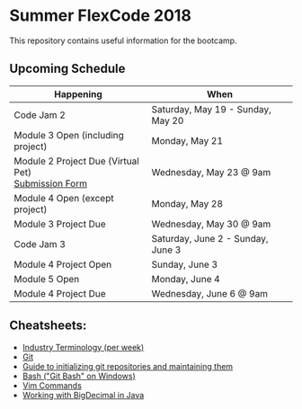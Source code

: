 # Summer FlexCode 2018

This repository contains useful information for the bootcamp.

## Upcoming Schedule

|Happening|When|
|---|---|
|Code Jam 2|Saturday, May 19 - Sunday, May 20|
|Module 3 Open (including project)|Monday, May 21|
|Module 2 Project Due (Virtual Pet)<br>[Submission Form](https://docs.google.com/forms/d/e/1FAIpQLSdcNmyNryIyyXijKZtkIxR4lBQFtkqcTgyxSSMefxMw4JSU6g/viewform)|Wednesday, May 23 @ 9am|
|Module 4 Open (except project)|Monday, May 28|
|Module 3 Project Due|Wednesday, May 30 @ 9am|
|Code Jam 3|Saturday, June 2 - Sunday, June 3|
|Module 4 Project Open|Sunday, June 3|
|Module 5 Open|Monday, June 4|
|Module 4 Project Due|Wednesday, June 6 @ 9am|

## Cheatsheets:
* [Industry Terminology (per week)](https://wecancodeit.github.io/java-resources/industry-terminology/)
* [Git](./cheatsheets/git.md)
* [Guide to initializing git repositories and maintaining them](https://wecancodeit.github.io/java-resources/git/managing-your-repo/)
* [Bash ("Git Bash" on Windows)](https://wecancodeit.github.io/java-resources/bash/)
* [Vim Commands](http://www.codeasite.com/index.php/linux-a-apache/96-vi-editor-commands)
* [Working with BigDecimal in Java](https://www.javaworld.com/article/2075315/core-java/make-cents-with-bigdecimal.html)
